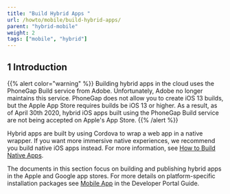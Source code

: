 ```yaml
---
title: "Build Hybrid Apps "
url: /howto/mobile/build-hybrid-apps/
parent: "hybrid-mobile"
weight: 2
tags: ["mobile", "hybrid"]
---
```


## 1 Introduction

{{% alert color="warning" %}}
Building hybrid apps in the cloud uses the PhoneGap Build service from Adobe. Unfortunately, Adobe no longer maintains this service. PhoneGap does not allow you to create  iOS 13 builds, but the Apple App Store requires builds be iOS 13 or higher. As a result, as of April 30th 2020, hybrid iOS apps built using the PhoneGap Build service are not being accepted on Apple's App Store. 
{{% /alert %}}

Hybrid apps are built by using Cordova to wrap a web app in a native wrapper. If you want more immersive native experiences, we recommend you build native iOS apps instead. For more information, see [How to Build Native Apps](build-native-apps).

The documents in this section focus on building and publishing hybrid apps in the Apple and Google app stores. For more details on platform-specific installation packages see [Mobile App](/developerportal/deploy/mobileapp) in the Developer Portal Guide.
